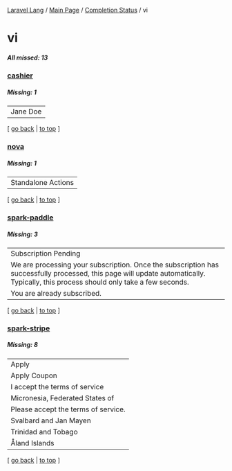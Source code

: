 [Laravel Lang](https://github.com/Laravel-Lang/lang) / [Main Page](../index.md) / [Completion Status](../status.md) / vi

# vi

##### All missed: 13


### [cashier](https://github.com/Laravel-Lang/lang/blob/master/locales/vi/packages/cashier.json)

##### Missing: 1

<table >
<tr><td align="left" >
Jane Doe
</td>
</tr>

</table>


[ [go back](../status.md) | [to top](#) ]

### [nova](https://github.com/Laravel-Lang/lang/blob/master/locales/vi/packages/nova.json)

##### Missing: 1

<table >
<tr><td align="left" >
Standalone Actions
</td>
</tr>

</table>


[ [go back](../status.md) | [to top](#) ]

### [spark-paddle](https://github.com/Laravel-Lang/lang/blob/master/locales/vi/packages/spark-paddle.json)

##### Missing: 3

<table >
<tr><td align="left" >
Subscription Pending
</td>
</tr>
<tr><td align="left" >
We are processing your subscription. Once the subscription has successfully processed, this page will update automatically. Typically, this process should only take a few seconds.
</td>
</tr>
<tr><td align="left" >
You are already subscribed.
</td>
</tr>

</table>


[ [go back](../status.md) | [to top](#) ]

### [spark-stripe](https://github.com/Laravel-Lang/lang/blob/master/locales/vi/packages/spark-stripe.json)

##### Missing: 8

<table >
<tr><td align="left" >
Apply
</td>
</tr>
<tr><td align="left" >
Apply Coupon
</td>
</tr>
<tr><td align="left" >
I accept the terms of service
</td>
</tr>
<tr><td align="left" >
Micronesia, Federated States of
</td>
</tr>
<tr><td align="left" >
Please accept the terms of service.
</td>
</tr>
<tr><td align="left" >
Svalbard and Jan Mayen
</td>
</tr>
<tr><td align="left" >
Trinidad and Tobago
</td>
</tr>
<tr><td align="left" >
Åland Islands
</td>
</tr>

</table>


[ [go back](../status.md) | [to top](#) ]

